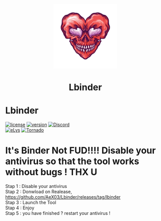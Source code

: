 <p align="center">
<img src="https://github.com/AeX03/Lbinder/blob/main/logo/HeartSkull.png" width="200"/>
  <h1 align="center">Lbinder</h1>
  
# Lbinder
[![license](https://img.shields.io/badge/license-MIT-brightgreen.svg)](https://github.com/AeX03/Lbinder)
[![version](https://img.shields.io/badge/version-1.0-blue.svg)](https://github.com/AeX03/Lbinder)
[![Discord](https://img.shields.io/discord/979349329909264414?label=Discord&logo=Discord)](http://discord.gg/xpaxKBEx9t)
<br>
[![eLys](https://img.shields.io/badge/Site-eLys-pink.svg)](https://eLysiane.eu/)
[![Tornado](https://img.shields.io/badge/NOVA-Tornado%20Cash-brightgreen.svg)](https://img.shields.io/badge/-available%20/09/2022-lightgrey)


# It's Binder Not FUD!!!! Disable your antivirus so that the tool works without bugs ! THX U
Stap 1 : Disable your antivirus
<br>
Stap 2 : Donwload on Realease, https://github.com/AeX03/Lbinder/releases/tag/lbinder
<br>
Stap 3 : Launch the Tool
<br>
Stap 4 : Enjoy
<br>
Stap 5 : you have finished ? restart your antivirus !
